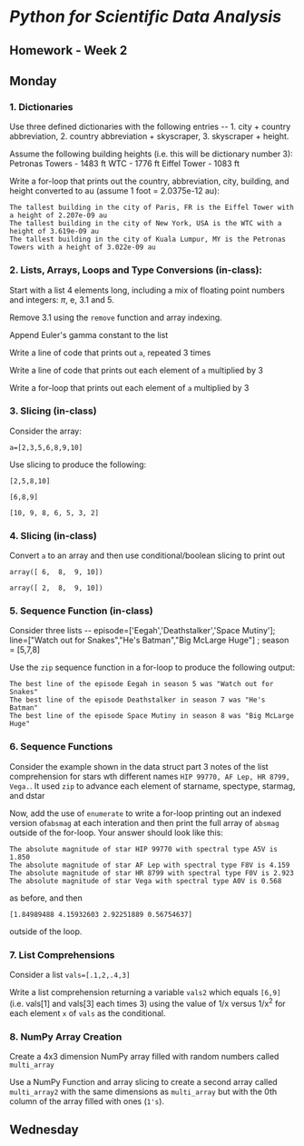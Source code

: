 # _Python for Scientific Data Analysis_

## Homework - Week 2

## Monday

### 1. Dictionaries

Use three defined dictionaries with the following entries -- 1. city + country abbreviation, 2. country abbreviation + skyscraper, 3. skyscraper + height.   

Assume the following building heights (i.e. this will be dictionary number 3):
 Petronas Towers - 1483 ft
 WTC - 1776 ft
 Eiffel Tower - 1083 ft
 
 Write a for-loop that prints out the country, abbreviation, city, building, and height converted to au (assume 1 foot = 2.0375e-12 au):
 
 ```
The tallest building in the city of Paris, FR is the Eiffel Tower with a height of 2.207e-09 au
The tallest building in the city of New York, USA is the WTC with a height of 3.619e-09 au
The tallest building in the city of Kuala Lumpur, MY is the Petronas Towers with a height of 3.022e-09 au
 ```
 
 
### 2. Lists, Arrays, Loops and Type Conversions (in-class):

Start with a list 4 elements long, including a mix of floating point numbers and integers: $\pi$, e, 3.1 and 5.

Remove 3.1 using the ``remove`` function and array indexing.  

Append Euler's gamma constant to the list

Write a line of code that prints out ``a``, repeated 3 times

Write a line of code that prints out each element of ``a`` multiplied by 3

Write a for-loop that prints out each element of ``a`` multiplied by 3

### 3. Slicing (in-class)

Consider the array:

``a=[2,3,5,6,8,9,10]``

Use slicing to produce the following:

 ``[2,5,8,10]``
 
 ``[6,8,9]``
 
 ``[10, 9, 8, 6, 5, 3, 2]``
 
### 4. Slicing (in-class)
 
 Convert ``a`` to an array and then use conditional/boolean slicing to print out
 
 ``array([ 6,  8,  9, 10])``
 
 
 ``array([ 2,  8,  9, 10])``


### 5. Sequence Function (in-class)

Consider three lists -- episode=['Eegah','Deathstalker','Space Mutiny']; line=["Watch out for Snakes","He's Batman","Big McLarge Huge"] ; season = [5,7,8]

Use the ``zip`` sequence function in a for-loop to produce the following output:

```
The best line of the episode Eegah in season 5 was "Watch out for Snakes" 
The best line of the episode Deathstalker in season 7 was "He's Batman" 
The best line of the episode Space Mutiny in season 8 was "Big McLarge Huge" 
```

### 6. Sequence Functions
 
 Consider the example shown in the data struct part 3 notes of the list comprehension for stars wth different names ``HIP 99770, AF Lep, HR 8799, Vega.``.  It used ``zip`` to advance each element of starname, spectype, starmag, and dstar 
 
 Now, add the use of ``enumerate`` to write a for-loop printing out an indexed version of``absmag`` at each interation and then print the full array of ``absmag`` outside of the for-loop.  Your answer should look like this:
 
```
The absolute magnitude of star HIP 99770 with spectral type A5V is 1.850
The absolute magnitude of star AF Lep with spectral type F8V is 4.159
The absolute magnitude of star HR 8799 with spectral type F0V is 2.923
The absolute magnitude of star Vega with spectral type A0V is 0.568
```
as before, and then

```
[1.84989488 4.15932603 2.92251889 0.56754637]
```
outside of the loop.


 
 
### 7. List Comprehensions
 
 Consider a list ``vals=[.1,2,.4,3]``
 
 Write a list comprehension returning a variable ``vals2`` which equals ``[6,9]`` (i.e. vals[1] and vals[3] each times 3) using the value of 1/x versus 1/x$^{2}$ for each element ``x`` of ``vals`` as the conditional.
 
 
### 8. NumPy Array Creation

Create a 4x3 dimension NumPy array filled with random numbers called ``multi_array``

Use a NumPy Function and array slicing to create a second array called ``multi_array2`` with the same dimensions as ``multi_array`` but with the 0th column of the array filled with ones (``1's``).


 
 
 
 
## Wednesday
